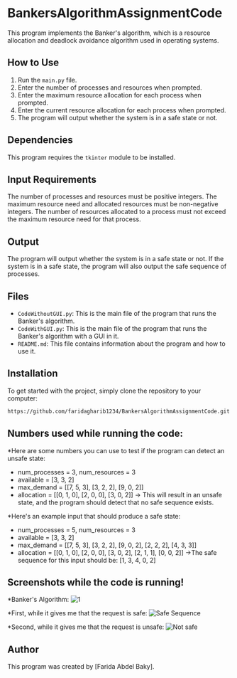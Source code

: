# BankersAlgorithmAssignmentCode

This program implements the Banker's algorithm, which is a resource allocation and deadlock avoidance algorithm used in operating systems.

## How to Use

1. Run the `main.py` file.
2. Enter the number of processes and resources when prompted.
3. Enter the maximum resource allocation for each process when prompted.
4. Enter the current resource allocation for each process when prompted.
5. The program will output whether the system is in a safe state or not.

## Dependencies

This program requires the `tkinter` module to be installed.

## Input Requirements

The number of processes and resources must be positive integers.
The maximum resource need and allocated resources must be non-negative integers.
The number of resources allocated to a process must not exceed the maximum resource need for that process.

## Output
The program will output whether the system is in a safe state or not. If the system is in a safe state, the program will also output the safe sequence of processes.

## Files

- `CodeWithoutGUI.py`: This is the main file of the program that runs the Banker's algorithm.
- `CodeWithGUI.py`: This is the main file of the program that runs the Banker's algorithm with a GUI in it.
- `README.md`: This file contains information about the program and how to use it.

## Installation
To get started with the project, simply clone the repository to your computer:
 
 ```bash
https://github.com/faridagharib1234/BankersAlgorithmAssignmentCode.git
 ```

## Numbers used while running the code:

*Here are some numbers you can use to test if the program can detect an unsafe state:
- num_processes = 3, num_resources = 3
- available = [3, 3, 2]
- max_demand = [[7, 5, 3], [3, 2, 2], [9, 0, 2]]
- allocation = [[0, 1, 0], [2, 0, 0], [3, 0, 2]]
-> This will result in an unsafe state, and the program should detect that no safe sequence exists.

*Here's an example input that should produce a safe state:
- num_processes = 5, num_resources = 3
- available = [3, 3, 2]
- max_demand = [[7, 5, 3], [3, 2, 2], [9, 0, 2], [2, 2, 2], [4, 3, 3]]
- allocation = [[0, 1, 0], [2, 0, 0], [3, 0, 2], [2, 1, 1], [0, 0, 2]]
->The safe sequence for this input should be: [1, 3, 4, 0, 2]

## Screenshots while the code is running!

*Banker's Algorithm:
![1](https://github.com/faridagharib1234/BankersAlgorithmAssignmentCode/assets/58792738/d4c49f46-b919-4511-89de-5d208a269a83)

*First, while it gives me that the request is safe:
![Safe Sequence](https://github.com/faridagharib1234/BankersAlgorithmAssignmentCode/assets/58792738/78638174-72bb-428d-bf9a-ff078b308c4c)

*Second, while it gives me that the request is unsafe:
![Not safe](https://github.com/faridagharib1234/BankersAlgorithmAssignmentCode/assets/58792738/d24e0d45-c30f-449b-8295-c3ba36aba3b5)

## Author

This program was created by [Farida Abdel Baky].
